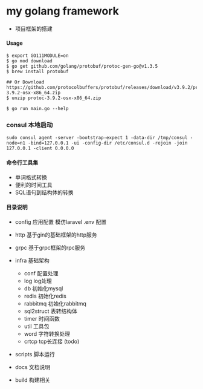 #  my golang framework
  - 项目框架的搭建
  
  
 
#### Usage
```shell 
$ export GO111MODULE=on
$ go mod download
$ go get github.com/golang/protobuf/protoc-gen-go@v1.3.5
$ brew install protobuf

## Or Download https://github.com/protocolbuffers/protobuf/releases/download/v3.9.2/protoc-3.9.2-osx-x86_64.zip
$ unzip protoc-3.9.2-osx-x86_64.zip

$ go run main.go --help 
```


### consul 本地启动
```shell script
sudo consul agent -server -bootstrap-expect 1 -data-dir /tmp/consul -node=n1 -bind=127.0.0.1 -ui -config-dir /etc/consul.d -rejoin -join 127.0.0.1 -client 0.0.0.0
```


 
#### 命令行工具集
- 单词格式转换
- 便利的时间工具
- SQL语句到结构体的转换



#### 目录说明
- config 应用配置 模仿laravel .env 配置
- http 基于gin的基础框架的http服务
- grpc 基于grpc框架的rpc服务
- infra  基础架构
   - conf 配置处理
   - log log处理
   - db  初始化mysql
   - redis 初始化redis
   - rabbitmq 初始化rabbitmq
   - sql2struct  表转结构体
   - timer 时间函数
   - util 工具包
   - word 字符转换处理
   - crtcp tcp长连接 (todo)
   
- scripts  脚本运行
- docs     文档说明   
- build    构建相关
   






